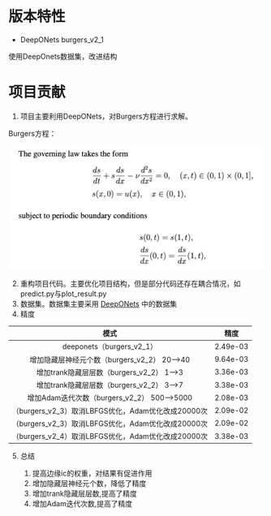 # 版本特性

- DeepONets burgers_v2_1

使用DeepOnets数据集，改进结构

# 项目贡献

1. 项目主要利用DeepONets，对Burgers方程进行求解。

Burgers方程：

![](md_file/bugers_equation.png)

2. 重构项目代码。主要优化项目结构，但是部分代码还存在耦合情况，如predict.py与plot_result.py
3. 数据集。数据集主要采用 [DeepONets](https://github.com/PredictiveIntelligenceLab/Physics-informed-DeepONets.git) 中的数据集
4. 精度

|                   模式                   | 精度       |
|:--------------------------------------:|----------|
|        deeponets（burgers_v2_1）         | 2.49e-03 |
|    增加隐藏层神经元个数（burgers_v2_2） 20-->40    | 9.64e-03 |
|    增加trank隐藏层层数（burgers_v2_2） 1-->3    | 3.36e-03 |
|    增加trank隐藏层层数（burgers_v2_2） 3-->7    | 3.38e-03 |
|  增加Adam迭代次数（burgers_v2_2） 500-->5000   | 2.08e-03 |
| （burgers_v2_3）取消LBFGS优化，Adam优化改成20000次 | 2.09e-02 |
| （burgers_v2_3）取消LBFGS优化，Adam优化改成20000次 | 2.09e-02 |
| （burgers_v2_4）取消LBFGS优化，Adam优化改成20000次 | 3.38e-03 |

5. 总结

    1. 提高边缘ic的权重，对结果有促进作用
    2. 增加隐藏层神经元个数，降低了精度
    3. 增加trank隐藏层层数,提高了精度
    4. 增加Adam迭代次数,提高了精度

